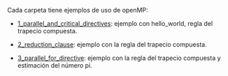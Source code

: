 Cada carpeta tiene ejemplos de uso de openMP:

* [1_parallel_and_critical_directives](1_parallel_and_critical_directives): ejemplo con hello_world, regla del trapecio compuesta.

* [2_reduction_clause](2_reduction_clause): ejemplo con la regla del trapecio compuesta.

* [3_parallel_for_directive](3_parallel_for_directive): ejemplo con la regla del trapecio compuesta y estimación del número pi.